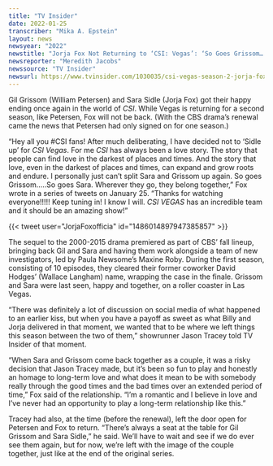 ```yaml
---
title: "TV Insider"
date: 2022-01-25
transcriber: "Mika A. Epstein"
layout: news
newsyear: "2022"
newstitle: "Jorja Fox Not Returning to ‘CSI: Vegas’: ‘So Goes Grissom… So Goes Sara’"
newsreporter: "Meredith Jacobs"
newssource: "TV Insider"
newsurl: https://www.tvinsider.com/1030035/csi-vegas-season-2-jorja-fox-leaving-sara-grissom/
---
```


Gil Grissom (William Petersen) and Sara Sidle (Jorja Fox) got their happy ending once again in the world of _CSI_. While Vegas is returning for a second season, like Petersen, Fox will not be back. (With the CBS drama’s renewal came the news that Petersen had only signed on for one season.)

“Hey all you #CSI fans! After much deliberating, I have decided not to ‘Sidle up’ for _CSI Vegas_. For me _CSI_ has always been a love story. The story that people can find love in the darkest of places and times. And the story that love, even in the darkest of places and times, can expand and grow roots and endure. I personally just can’t split Sara and Grissom up again. So goes Grissom…..So goes Sara. Wherever they go, they belong together,” Fox wrote in a series of tweets on January 25. “Thanks for watching everyone!!!!! Keep tuning in! I know I will. _CSI VEGAS_ has an incredible team and it should be an amazing show!”

{{< tweet user="JorjaFoxofficia" id="1486014897947385857" >}}

The sequel to the 2000-2015 drama premiered as part of CBS’ fall lineup, bringing back Gil and Sara and having them work alongside a team of new investigators, led by Paula Newsome’s Maxine Roby. During the first season, consisting of 10 episodes, they cleared their former coworker David Hodges’ (Wallace Langham) name, wrapping the case in the finale. Grissom and Sara were last seen, happy and together, on a roller coaster in Las Vegas.

“There was definitely a lot of discussion on social media of what happened to an earlier kiss, but when you have a payoff as sweet as what Billy and Jorja delivered in that moment, we wanted that to be where we left things this season between the two of them,” showrunner Jason Tracey told TV Insider of that moment.

“When Sara and Grissom come back together as a couple, it was a risky decision that Jason Tracey made, but it’s been so fun to play and honestly an homage to long-term love and what does it mean to be with somebody really through the good times and the bad times over an extended period of time,” Fox said of the relationship. “I’m a romantic and I believe in love and I’ve never had an opportunity to play a long-term relationship like this.”

Tracey had also, at the time (before the renewal), left the door open for Petersen and Fox to return. “There’s always a seat at the table for Gil Grissom and Sara Sidle,” he said. We’ll have to wait and see if we do ever see them again, but for now, we’re left with the image of the couple together, just like at the end of the original series.

